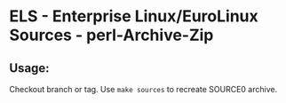 # ELS - Enterprise Linux/EuroLinux Sources - perl-Archive-Zip
 
## Usage:
  Checkout branch or tag. Use `make sources` to recreate  SOURCE0 archive.
